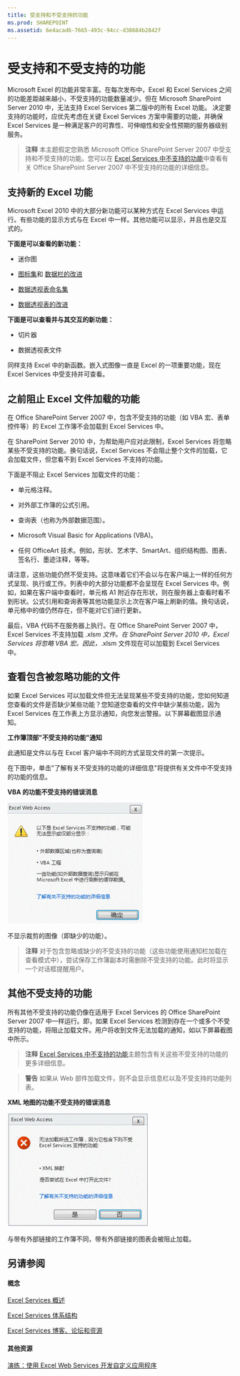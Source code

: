 ```yaml
---
title: 受支持和不受支持的功能
ms.prod: SHAREPOINT
ms.assetid: 6e4acad6-7665-493c-94cc-d38684b2842f
---
```



# 受支持和不受支持的功能


  
    
    

Microsoft Excel 的功能非常丰富。在每次发布中，Excel 和 Excel Services 之间的功能差距越来越小，不受支持的功能数量减少。但在 Microsoft SharePoint Server 2010 中，无法支持 Excel Services 第二版中的所有 Excel 功能。
决定要支持的功能时，应优先考虑在关键 Excel Services 方案中需要的功能，并确保 Excel Services 是一种满足客户的可靠性、可伸缩性和安全性预期的服务器级别服务。
  
    
    


> **注释**
> 本主题假定您熟悉 Microsoft Office SharePoint Server 2007 中受支持和不受支持的功能。您可以在  [Excel Services 中不支持的功能](http://msdn.microsoft.com/zh-cn/library/ms496823.aspx)中查看有关 Office SharePoint Server 2007 中不受支持的功能的详细信息。 
  
    
    


## 支持新的 Excel 功能

Microsoft Excel 2010 中的大部分新功能可以某种方式在 Excel Services 中运行。有些功能的显示方式与在 Excel 中一样。其他功能可以显示，并且也是交互式的。
  
    
    
 **下面是可以查看的新功能：**
  
    
    

- 迷你图
    
  
-  [图标集](http://blogs.msdn.com/excel/archive/2009/08/05/icon-set-improvements-in-excel-2010.aspx)和 [数据栏的改进](http://blogs.msdn.com/excel/archive/2009/08/07/data-bar-improvements-in-excel-2010.aspx)
    
  
-  [数据透视表命名集](http://blogs.msdn.com/excel/archive/2009/10/05/pivottable-named-sets-in-excel-2010.aspx)
    
  
-  [数据透视表的改进](http://blogs.msdn.com/excel/archive/2009/10/15/a-few-more-pivottable-improvements-in-excel-2010.aspx)
    
  
 **下面是可以查看并与其交互的新功能：**
  
    
    

- 切片器
    
  
- 数据透视表文件
    
  
同样支持 Excel 中的新函数。嵌入式图像一直是 Excel 的一项重要功能，现在 Excel Services 中受支持并可查看。
  
    
    

## 之前阻止 Excel 文件加载的功能

在 Office SharePoint Server 2007 中，包含不受支持的功能（如 VBA 宏、表单控件等）的 Excel 工作簿不会加载到 Excel Services 中。
  
    
    
在 SharePoint Server 2010 中，为帮助用户应对此限制，Excel Services 将忽略某些不受支持的功能。换句话说，Excel Services 不会阻止整个文件的加载，它会加载文件，但您看不到 Excel Services 不支持的功能。
  
    
    
下面是不阻止 Excel Services 加载文件的功能：
  
    
    

- 单元格注释。
    
  
- 对外部工作簿的公式引用。
    
  
- 查询表（也称为外部数据范围）。
    
  
- Microsoft Visual Basic for Applications (VBA)。
    
  
- 任何 OfficeArt 技术。例如，形状、艺术字、SmartArt、组织结构图、图表、签名行、墨迹注释，等等。
    
  
请注意，这些功能仍然不受支持。这意味着它们不会以与在客户端上一样的任何方式呈现、执行或工作。列表中的大部分功能都不会呈现在 Excel Services 中。例如，如果在客户端中查看时，单元格 A1 附近存在形状，则在服务器上查看时看不到形状。公式引用和查询表等其他功能显示上次在客户端上刷新的值。换句话说，单元格中的值仍然存在，但不能对它们进行更新。
  
    
    
最后，VBA 代码不在服务器上执行。在 Office SharePoint Server 2007 中，Excel Services 不支持加载 *.xlsm 文件。在 SharePoint Server 2010 中，Excel Services 将忽略 VBA 宏。因此，*.xlsm 文件现在可以加载到 Excel Services 中。
  
    
    

## 查看包含被忽略功能的文件

如果 Excel Services 可以加载文件但无法呈现某些不受支持的功能，您如何知道您查看的文件是否缺少某些功能？您知道您查看的文件中缺少某些功能，因为 Excel Services 在工作表上方显示通知，向您发出警报。以下屏幕截图显示通知。
  
    
    

**工作簿顶部"不受支持的功能"通知**

  
    
    
此通知是文件以与在 Excel 客户端中不同的方式呈现文件的第一次提示。
  
    
    
在下图中，单击"了解有关不受支持的功能的详细信息"将提供有关文件中不受支持的功能的信息。
  
    
    

**VBA 的功能不受支持的错误消息**

  
    
    

  
    
    
![VBA 的功能不受支持的错误消息](images/aebc97ae-c886-4d50-94ff-238049a259c7.gif)
  
    
    
不显示裁剪的图像（即缺少的功能）。
  
    
    

    
> **注释**
> 对于包含忽略或缺少的不受支持的功能（这些功能使用通知栏加载在查看模式中），尝试保存工作簿副本时需删除不受支持的功能。此时将显示一个对话框提醒用户。 
  
    
    


## 其他不受支持的功能

所有其他不受支持的功能仍像在适用于 Excel Services 的 Office SharePoint Server 2007 中一样运行。即，如果 Excel Services 检测到存在一个或多个不受支持的功能，将阻止加载文件。用户将收到文件无法加载的通知，如以下屏幕截图中所示。
  
    
    

> **注释**
>  [Excel Services 中不支持的功能](http://msdn.microsoft.com/zh-cn/library/ms496823.aspx)主题包含有关这些不受支持的功能的更多详细信息。 
  
    
    


> **警告**
> 如果从 Web 部件加载文件，则不会显示信息栏以及不受支持的功能列表。 
  
    
    


**XML 地图的功能不受支持的错误消息**

  
    
    

  
    
    
![XML 地图的功能不受支持的错误消息](images/7745688c-c612-4a38-b8aa-b5fdb5e4eeb8.gif)
  
    
    
与带有外部链接的工作簿不同，带有外部链接的图表会被阻止加载。
  
    
    

## 另请参阅


#### 概念


  
    
    
 [Excel Services 概述](excel-services-overview.md)
  
    
    
 [Excel Services 体系结构](excel-services-architecture.md)
  
    
    
 [Excel Services 博客、论坛和资源](excel-services-blogs-forums-and-resources.md)
#### 其他资源


  
    
    
 [演练：使用 Excel Web Services 开发自定义应用程序](walkthrough-developing-a-custom-application-using-excel-web-services.md)
